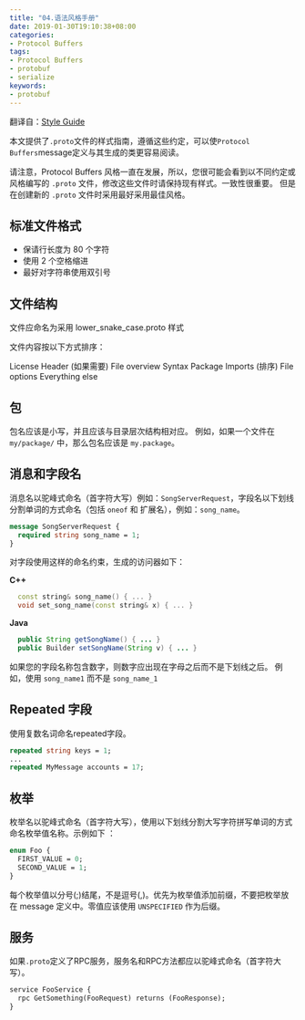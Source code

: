 ```yaml
---
title: "04.语法风格手册"
date: 2019-01-30T19:10:38+08:00
categories:
- Protocol Buffers
tags:
- Protocol Buffers
- protobuf
- serialize
keywords:
- protobuf
---
```


翻译自：[Style Guide](https://developers.google.cn/protocol-buffers/docs/style)

<!--more-->

本文提供了`.proto`文件的样式指南，遵循这些约定，可以使`Protocol Buffers`message定义与其生成的类更容易阅读。

请注意，Protocol Buffers 风格一直在发展，所以，您很可能会看到以不同约定或风格编写的 `.proto` 文件，修改这些文件时请保持现有样式。一致性很重要。 但是在创建新的 `.proto` 文件时采用最好采用最佳风格。

## 标准文件格式

* 保请行长度为 80 个字符
* 使用 2 个空格缩进
* 最好对字符串使用双引号

## 文件结构

文件应命名为采用 lower_snake_case.proto 样式

文件内容按以下方式排序：

License Header (如果需要)
File overview
Syntax
Package
Imports (排序)
File options
Everything else

## 包

包名应该是小写，并且应该与目录层次结构相对应。 例如，如果一个文件在 `my/package/` 中，那么包名应该是 `my.package`。

## 消息和字段名

消息名以驼峰式命名（首字符大写）例如：`SongServerRequest`，字段名以下划线分割单词的方式命名（包括 `oneof` 和 扩展名），例如：`song_name`。

```protobuf
message SongServerRequest {
  required string song_name = 1;
}
```

对字段使用这样的命名约束，生成的访问器如下：

**C++**

```cpp
  const string& song_name() { ... }
  void set_song_name(const string& x) { ... }
```

**Java**

```java
  public String getSongName() { ... }
  public Builder setSongName(String v) { ... }
```

如果您的字段名称包含数字，则数字应出现在字母之后而不是下划线之后。 例如，使用 `song_name1` 而不是 `song_name_1` 

## Repeated 字段

使用复数名词命名repeated字段。 

```protobuf
repeated string keys = 1;
...
repeated MyMessage accounts = 17;
```

## 枚举

枚举名以驼峰式命名（首字符大写），使用以下划线分割大写字符拼写单词的方式命名枚举值名称。示例如下 ：

```protobuf
enum Foo {
  FIRST_VALUE = 0;
  SECOND_VALUE = 1;
}
```

每个枚举值以分号(;)结尾，不是逗号(,)。优先为枚举值添加前缀，不要把枚举放在 message 定义中。零值应该使用 `UNSPECIFIED` 作为后缀。 

## 服务

如果`.proto`定义了RPC服务，服务名和RPC方法都应以驼峰式命名（首字符大写）。

```protobuf
service FooService {
  rpc GetSomething(FooRequest) returns (FooResponse);
}
```
